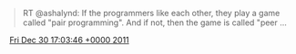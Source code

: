 > RT @ashalynd: If the programmers like each other, they play a game called "pair programming"\. And if not, then the game is called "peer  \.\.\.

<img src="../../media/tweet.ico" width="12" /> [Fri Dec 30 17:03:46 +0000 2011](https://twitter.com/DromerDenker/status/152797036385796098)
